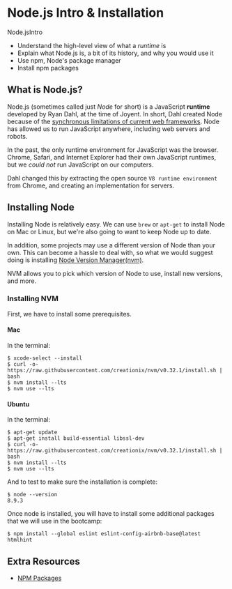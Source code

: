 

# Node.js Intro & Installation
 Node.jsIntro
 


- Understand the high-level view of what a *runtime* is
- Explain what Node.js is, a bit of its history, and why you would use it
- Use npm, Node's package manager
- Install npm packages

## What is Node.js?

Node.js (sometimes called just _Node_ for short) is a JavaScript **runtime** developed by Ryan Dahl, at the time of Joyent. In short, Dahl created Node because of the [synchronous limitations of current web frameworks](https://www.infoq.com/interviews/node-ryan-dahl). Node has allowed us to run JavaScript anywhere, including web servers and robots.

In the past, the only runtime environment for JavaScript was the browser. Chrome, Safari, and Internet Explorer had their own JavaScript runtimes, but we *could not* run JavaScript on our computers.

Dahl changed this by extracting the open source `V8 runtime environment` from Chrome, and creating an implementation for servers.

## Installing Node

Installing Node is relatively easy. We can use `brew` or `apt-get` to install Node on Mac or Linux, but we're also going to want to keep Node up to date.

In addition, some projects may use a different version of Node than your own. This can become a hassle to deal with, so what we would suggest doing is installing [Node Version Manager(nvm)](https://github.com/creationix/nvm).

NVM allows you to pick which version of Node to use, install new versions, and more.

### Installing NVM

First, we have to install some prerequisites.

#### Mac

In the terminal:

```
$ xcode-select --install
$ curl -o- https://raw.githubusercontent.com/creationix/nvm/v0.32.1/install.sh | bash
$ nvm install --lts
$ nvm use --lts
```

#### Ubuntu

In the terminal:

```
$ apt-get update
$ apt-get install build-essential libssl-dev
$ curl -o- https://raw.githubusercontent.com/creationix/nvm/v0.32.1/install.sh | bash
$ nvm install --lts
$ nvm use --lts
```

And to test to make sure the installation is complete:

```
$ node --version
8.9.3
```

Once node is installed, you will have to install some additional packages that we will use in the bootcamp:

```
$ npm install --global eslint eslint-config-airbnb-base@latest htmlhint
```

## Extra Resources

- [NPM Packages](https://www.npmjs.com/)

